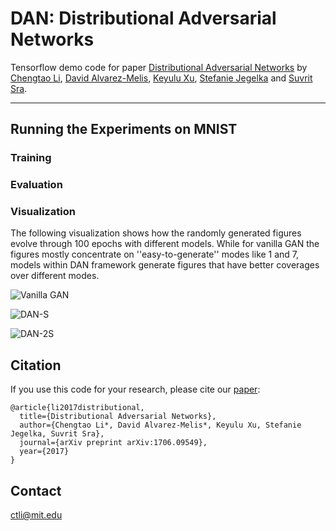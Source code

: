 # DAN: Distributional Adversarial Networks

Tensorflow demo code for paper [Distributional Adversarial Networks](https://arxiv.org/abs/1706.09549) by [Chengtao Li](http://chengtaoli.com), [David Alvarez-Melis](http://people.csail.mit.edu/davidam/), [Keyulu Xu](http://keyulux.com), [Stefanie Jegelka](http://people.csail.mit.edu/stefje/) and [Suvrit Sra](http://suvrit.de).

---

## Running the Experiments on MNIST

### Training

### Evaluation


### Visualization
The following visualization shows how the randomly generated figures evolve through 100 epochs with different models. While for vanilla GAN the figures mostly concentrate on ''easy-to-generate'' modes like 1 and 7, models within DAN framework generate figures that have better coverages over different modes.

![Vanilla GAN](gifs/gan.gif)

![DAN-S](gifs/dan_s.gif)

![DAN-2S](gifs/dan_2s.gif)

## Citation
If you use this code for your research, please cite our [paper](https://arxiv.org/abs/1706.09549):

```
@article{li2017distributional,
  title={Distributional Adversarial Networks},
  author={Chengtao Li*, David Alvarez-Melis*, Keyulu Xu, Stefanie Jegelka, Suvrit Sra},
  journal={arXiv preprint arXiv:1706.09549},
  year={2017}
}
```

## Contact
[ctli@mit.edu](mailto:ctli@mit.edu)

